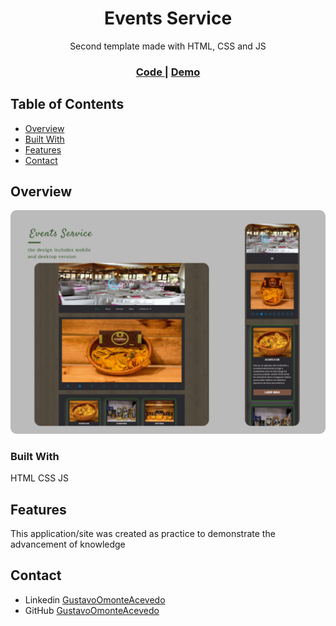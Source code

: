 <!-- Please update value in the {}  -->

<h1 align="center">Events Service</h1>

<div align="center">
   Second template made with HTML, CSS and JS
</div>

<div align="center">
  <h3>
    <a href="https://github.com/GustavoOmonteAcevedoGOA/plantilla2">
      Code
    </a>
    <span> | </span>
    <a href="https://eventsservice.netlify.app/">
      Demo
    </a>
    
  </h3>
</div>

<!-- TABLE OF CONTENTS -->

## Table of Contents

- [Overview](#overview)
- [Built With](#built-with)
- [Features](#features)
- [Contact](#contact)


<!-- OVERVIEW -->

## Overview

![screenshot](https://github.com/GustavoOmonteAcevedoGOA/plantilla2/blob/main/img/EventsService.png)


### Built With

HTML
CSS
JS

## Features


This application/site was created as practice to demonstrate the advancement of knowledge




## Contact

- Linkedin [GustavoOmonteAcevedo](https://www.linkedin.com/in/gustavo-omonte-acevedo/)
- GitHub [GustavoOmonteAcevedo](https://github.com/GustavoOmonteAcevedoGOA)